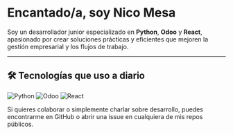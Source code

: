# Encantado/a, soy Nico Mesa

Soy un desarrollador junior especializado en **Python**, **Odoo** y **React**, apasionado por crear soluciones prácticas y eficientes que mejoren la gestión empresarial y los flujos de trabajo.

---

## 🛠️ Tecnologías que uso a diario

![Python](https://img.shields.io/badge/-Python-3776AB?style=flat&logo=python&logoColor=white)
![Odoo](https://img.shields.io/badge/-Odoo-714B67?style=flat&logo=odoo&logoColor=white)
![React](https://img.shields.io/badge/-React-20232A?style=flat&logo=react&logoColor=61DAFB)

Si quieres colaborar o simplemente charlar sobre desarrollo, puedes encontrarme en GitHub o abrir una issue en cualquiera de mis repos públicos.
